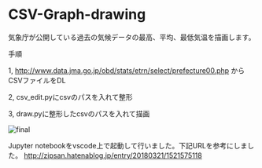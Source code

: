 # CSV-Graph-drawing
気象庁が公開している過去の気候データの最高、平均、最低気温を描画します。


手順

1, http://www.data.jma.go.jp/obd/stats/etrn/select/prefecture00.php からCSVファイルをDL

2, csv_edit.pyにcsvのパスを入れて整形

3, draw.pyに整形したcsvのパスを入れて描画

![final](https://user-images.githubusercontent.com/37968814/42417006-67c4bea4-82b8-11e8-9c4a-b23c78de9c06.PNG)



Jupyter notebookをvscode上で起動して行いました。下記URLを参考にしました。
http://zipsan.hatenablog.jp/entry/20180321/1521575118
